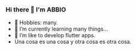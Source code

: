 ### Hi there 👋 I'm ABBIO

- 🔭 Hobbies:  many.
- 🌱 I’m currently learning many things...
- 👯 I’m like to develop flutter apps.
- Una cosa es una cosa y otra cosa es otra cosa.
